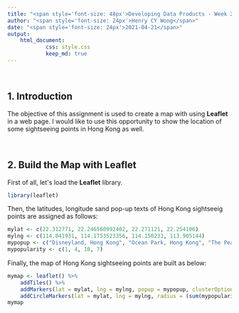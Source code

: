 ```yaml
---
title: "<span style='font-size: 48px'>Developing Data Products - Week 2 Assignment</span>"
author: "<span style='font-size: 24px'>Henry CY Wong</span>"
date: "<span style='font-size: 24px'>2021-04-21</span>"
output: 
    html_document:
            css: style.css
            keep_md: true
---
```




&nbsp;
&nbsp;

## 1. Introduction

The objective of this assignment is used to create a map with using **Leaflet** in a web page. I would like to use this opportunity to show the location of some sightseeing points in Hong Kong as well.

&nbsp;
&nbsp;

## 2. Build the Map with Leaflet

First of all, let's load the **Leaflet** library.


```r
library(leaflet)
```


Then, the latitudes, longitude sand pop-up texts of Hong Kong sightseeig points are assigned as follows:


```r
mylat <- c(22.312771, 22.246560992402, 22.271121, 22.254106)
mylng <- c(114.041931, 114.1753523356, 114.150233, 113.905144)
mypopup <- c("Disneyland, Hong Kong", "Ocean Park, Hong Kong", "The Peak, Hong Kong", "Tian Tan Buddha, Hong Kong")
mypopularity <- c(1, 4, 10, 7)
```

Finally, the map of Hong Kong sightseeing points are built as below:


```r
mymap <- leaflet() %>%
    addTiles() %>%
    addMarkers(lat = mylat, lng = mylng, popup = mypopup, clusterOptions = markerClusterOptions()) %>%
    addCircleMarkers(lat = mylat, lng = mylng, radius = (sum(mypopularity) - mypopularity) * 2)
mymap
```

<!--html_preserve--><div id="htmlwidget-41525bf622f75f974e8b" style="width:672px;height:480px;" class="leaflet html-widget"></div>
<script type="application/json" data-for="htmlwidget-41525bf622f75f974e8b">{"x":{"options":{"crs":{"crsClass":"L.CRS.EPSG3857","code":null,"proj4def":null,"projectedBounds":null,"options":{}}},"calls":[{"method":"addTiles","args":["//{s}.tile.openstreetmap.org/{z}/{x}/{y}.png",null,null,{"minZoom":0,"maxZoom":18,"tileSize":256,"subdomains":"abc","errorTileUrl":"","tms":false,"noWrap":false,"zoomOffset":0,"zoomReverse":false,"opacity":1,"zIndex":1,"detectRetina":false,"attribution":"&copy; <a href=\"http://openstreetmap.org\">OpenStreetMap<\/a> contributors, <a href=\"http://creativecommons.org/licenses/by-sa/2.0/\">CC-BY-SA<\/a>"}]},{"method":"addMarkers","args":[[22.312771,22.246560992402,22.271121,22.254106],[114.041931,114.1753523356,114.150233,113.905144],null,null,null,{"interactive":true,"draggable":false,"keyboard":true,"title":"","alt":"","zIndexOffset":0,"opacity":1,"riseOnHover":false,"riseOffset":250},["Disneyland, Hong Kong","Ocean Park, Hong Kong","The Peak, Hong Kong","Tian Tan Buddha, Hong Kong"],null,{"showCoverageOnHover":true,"zoomToBoundsOnClick":true,"spiderfyOnMaxZoom":true,"removeOutsideVisibleBounds":true,"spiderLegPolylineOptions":{"weight":1.5,"color":"#222","opacity":0.5},"freezeAtZoom":false},null,null,{"interactive":false,"permanent":false,"direction":"auto","opacity":1,"offset":[0,0],"textsize":"10px","textOnly":false,"className":"","sticky":true},null]},{"method":"addCircleMarkers","args":[[22.312771,22.246560992402,22.271121,22.254106],[114.041931,114.1753523356,114.150233,113.905144],[42,36,24,30],null,null,{"interactive":true,"className":"","stroke":true,"color":"#03F","weight":5,"opacity":0.5,"fill":true,"fillColor":"#03F","fillOpacity":0.2},null,null,null,null,null,{"interactive":false,"permanent":false,"direction":"auto","opacity":1,"offset":[0,0],"textsize":"10px","textOnly":false,"className":"","sticky":true},null]}],"limits":{"lat":[22.246560992402,22.312771],"lng":[113.905144,114.1753523356]}},"evals":[],"jsHooks":[]}</script><!--/html_preserve-->

&nbsp;
&nbsp;

